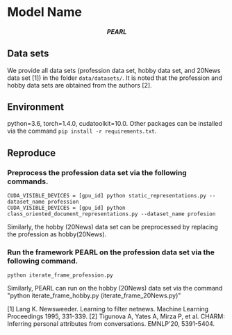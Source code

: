 # Model Name
<h5 align="center">PEARL</h5>

## Data sets
We provide all data sets (profession data set, hobby data set, and 20News data set [1]) in the folder `data/datasets/`.
		It is noted that the profession and hobby data sets are obtained from the authors [2].

## Environment
python=3.6, torch=1.4.0, cudatoolkit=10.0. 
Other packages can be installed via the command `pip install -r requirements.txt`.

## Reproduce
### Preprocess the profession data set via the following commands.

    CUDA_VISIBLE_DEVICES = [gpu_id] python static_representations.py --dataset_name profession
    CUDA_VISIBLE_DEVICES = [gpu_id] python class_oriented_document_representations.py --dataset_name profesion

Similarly, the hobby (20News) data set can be preprocessed by replacing the profession as hobby(20News).
### Run the framework PEARL on the profession data set via the following command.

    python iterate_frame_profession.py

Similarly, PEARL can run on the hobby (20News) data set via the command "python iterate_frame_hobby.py (iterate_frame_20News.py)"

[1] Lang K. Newsweeder. Learning to filter netnews. Machine Learning Proceedings 1995, 331-339. 
		[2] Tigunova A, Yates A, Mirza P, et al. CHARM: Inferring personal attributes from conversations. EMNLP'20, 5391-5404.
